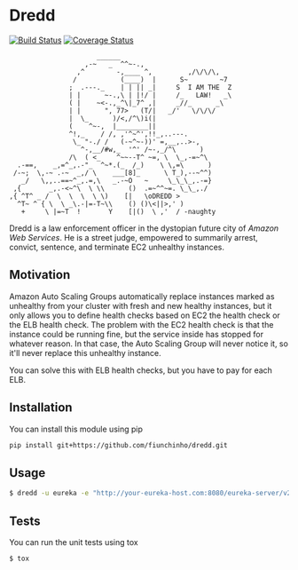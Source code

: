 # Dredd
[![Build Status](https://travis-ci.org/fiunchinho/dredd.svg?branch=master)](https://travis-ci.org/fiunchinho/dredd)
[![Coverage Status](https://coveralls.io/repos/github/fiunchinho/dredd/badge.svg?branch=master)](https://coveralls.io/github/fiunchinho/dredd?branch=master)

                          ______
                       ,-~   _  ^^~-.,
                     ,^        -,____ ^,         ,/\/\/\,
                    /           (____)  |      S~        ~7
                   ;  .---._    | | || _|     S  I AM THE  Z
                   | |      ~-.,\ | |!/ |     /_   LAW!   _\ 
                   ( |    ~<-.,_^\|_7^ ,|     _//_      _\
                   | |      ", 77>   (T/|   _/'   \/\/\/
                   |  \_      )/<,/^\)i(|
                   (    ^~-,  |________||
                   ^!,_    / /, ,'^~^',!!_,..---.
                    \_ "-./ /   (-~^~-))' =,__,..>-,
                      ^-,__/#w,_  '^' /~-,_/^\      )
                   /\  ( <_    ^~~--T^ ~=, \  \_,-=~^\
      .-==,    _,=^_,.-"_  ^~*.(_  /_)    \ \,=\      )
     /-~;  \,-~ .-~  _,/ \    ___[8]_      \ T_),--~^^)
       _/   \,,..==~^_,.=,\   _.-~O   ~     \_\_\_,.-=}
     ,{       _,.-<~^\  \ \\      ()  .=~^^~=. \_\_,./
    ,{ ^T^ _ /  \  \  \  \ \)    [|   \oDREDD >
      ^T~ ^ { \  \ _\.-|=-T~\\    () ()\<||>,' )
       +     \ |=~T  !       Y    [|()  \ ,'  / -naughty


Dredd is a law enforcement officer in the dystopian future city of *Amazon Web Services*. He is a street judge, empowered to summarily arrest, convict, sentence, and terminate EC2 unhealthy instances.

## Motivation
Amazon Auto Scaling Groups automatically replace instances marked as unhealthy from your cluster with fresh and new healthy instances, but it only allows you to define health checks based on EC2 the health check or the ELB health check.
The problem with the EC2 health check is that the instance could be running fine, but the service inside has stopped for whatever reason. In that case, the Auto Scaling Group will never notice it, so it'll never replace this unhealthy instance.

You can solve this with ELB health checks, but you have to pay for each ELB.

## Installation
You can install this module using pip

```bash
pip install git+https://github.com/fiunchinho/dredd.git
```

## Usage

```bash
$ dredd -u eureka -e "http://your-eureka-host.com:8080/eureka-server/v2/apps"
```

## Tests
You can run the unit tests using tox

```bash
$ tox
```